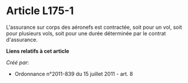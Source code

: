 # Article L175-1

L'assurance sur corps des aéronefs est contractée, soit pour un vol, soit pour plusieurs vols, soit pour une durée déterminée
par le contrat d'assurance.

**Liens relatifs à cet article**

_Créé par_:

  - Ordonnance n°2011-839 du 15 juillet 2011 - art. 8

